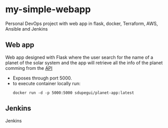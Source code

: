 # my-simple-webapp
Personal DevOps project with web app in flask, docker, Terraform, AWS, Ansible and Jenkins

## Web app
Web app designed with Flask where the user search for the name of a planet of the solar system and the app will retrieve all the info of the planet comming from the [API](https://api.le-systeme-solaire.net/swagger/)
- Exposes through port 5000.
- to execute container locally run: 
    ```
    docker run -d -p 5000:5000 sdupegui/planet-app:latest
    ```
    
## Jenkins
Jenkins
